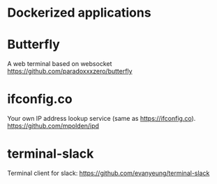 Dockerized applications
=======================

# Butterfly
A web terminal based on websocket https://github.com/paradoxxxzero/butterfly

# ifconfig.co
Your own IP address lookup service (same as https://ifconfig.co). https://github.com/mpolden/ipd

# terminal-slack
Terminal client for slack: https://github.com/evanyeung/terminal-slack
